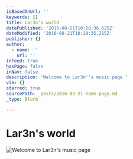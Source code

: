 ```yaml
---
isBasedOnUrl: ''
keywords: []
title: Lar3n's world
datePublished: '2016-08-21T10:28:36.625Z'
dateModified: '2016-08-21T10:28:35.215Z'
publisher: {}
author:
  - name: ''
    url: ''
inFeed: true
hasPage: false
inNav: false
description: 'Welcome to Lar3n''s music page '
via: {}
starred: true
sourcePath: _posts/2016-03-21-home-page.md
_type: Blurb

---
```

# Lar3n's world
![Welcome to Lar3n's music page ](https://the-grid-user-content.s3-us-west-2.amazonaws.com/2f0be0dd-09bf-4f3a-878b-11e7a8327025.jpg)